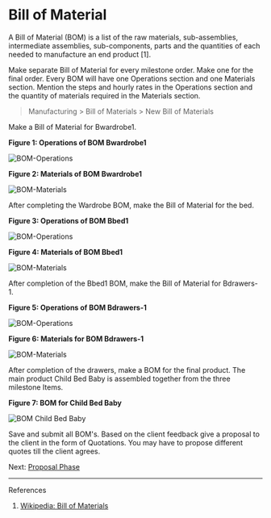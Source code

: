 # Bill of Material

<p class="lead">A Bill of Material (BOM) is a list of the raw materials, sub-assemblies, intermediate assemblies, sub-components, parts and the quantities of each needed to manufacture an end product [1].</p>

Make separate Bill of Material for every milestone order. Make one for the final order. Every BOM will have one Operations section and one Materials section. Mention the steps and hourly rates in the Operations section and the quantity of materials required in the Materials section.

> Manufacturing > Bill of Materials > New Bill of Materials

Make a Bill of Material for Bwardrobe1.

__Figure 1: Operations of BOM Bwardrobe1__

![BOM-Operations](/assets/erpnext_org/images/erpnext/e-t-o-bom-op-bwardrobe.png)

__Figure 2: Materials of BOM Bwardrobe1__

![BOM-Materials](/assets/erpnext_org/images/erpnext/e-t-o-bom-mate-bdrawer.png)

After completing the Wardrobe BOM, make the Bill of Material for the bed.

__Figure 3: Operations of BOM Bbed1__

![BOM-Operations](/assets/erpnext_org/images/erpnext/e-t-o-ope-bom-bbed.png)

__Figure 4: Materials of BOM Bbed1__

![BOM-Materials](/assets/erpnext_org/images/erpnext/e-t-o-bbed-mater-bom.png)

After completion of the Bbed1 BOM, make the Bill of Material for Bdrawers-1.

__Figure 5: Operations of BOM Bdrawers-1__

![BOM-Operations](/assets/erpnext_org/images/erpnext/e-t-o-bom-oper-bdrawer.png)

__Figure 6: Materials for BOM Bdrawers-1__

![BOM-Materials](/assets/erpnext_org/images/erpnext/e-t-o-mater-bwardrobe.png)


After completion of the drawers, make a BOM for the final product. The main product Child Bed Baby is assembled together from the three milestone Items.

__Figure 7: BOM for Child Bed Baby__

![BOM Child Bed Baby](/assets/erpnext_org/images/erpnext/e-t-o-bom-childbedbaby.png)

Save and submit all BOM's. Based on the client feedback give a proposal to the client in the form of Quotations. You may have to propose different quotes till the client agrees.


Next: [Proposal Phase](/user-guide/guide-books/engineer-to-order/proposal-phase)


---

References



1. [Wikipedia: Bill of Materials](http://en.wikipedia.org/wiki/Bill_of_materials)